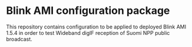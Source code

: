 # Blink AMI configuration package

This repository contains configuration to be applied to deployed Blink AMI 1.5.4 in order
to test Wideband digIF reception of Suomi NPP public broadcast.
